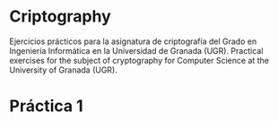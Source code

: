 Criptography
============

Ejercicios prácticos para la asignatura de criptografía del Grado en Ingeniería Informática en la Universidad de Granada (UGR). 
Practical exercises for the subject of cryptography for Computer Science at the University of Granada (UGR).

Práctica 1
============
